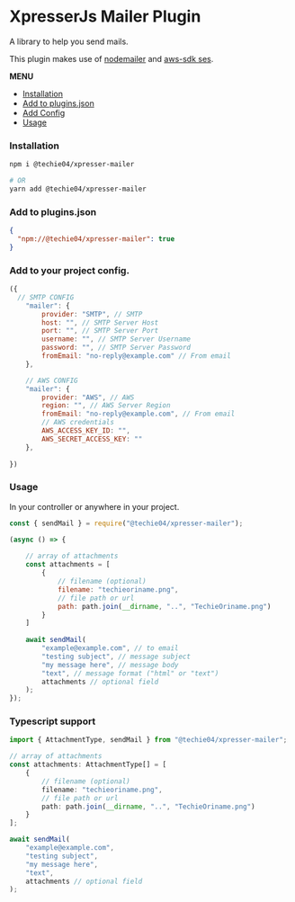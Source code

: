 # XpresserJs Mailer Plugin

A library to help you send mails.

This plugin makes use of [nodemailer](https://www.npmjs.com/package/nodemailer) and [aws-sdk ses](https://www.npmjs.com/package/@aws-sdk/client-ses).

**MENU**
- [Installation](#installation)
- [Add to plugins.json](#add-to-pluginsjson)
- [Add Config](#add-to-your-project-config)
- [Usage](#usage)

### Installation

```sh
npm i @techie04/xpresser-mailer

# OR
yarn add @techie04/xpresser-mailer

```


### Add to plugins.json

```json
{
  "npm://@techie04/xpresser-mailer": true
}
```

### Add to your project config.

```javascript
({
  // SMTP CONFIG
    "mailer": {
        provider: "SMTP", // SMTP
        host: "", // SMTP Server Host
        port: "", // SMTP Server Port
        username: "", // SMTP Server Username
        password: "", // SMTP Server Password
        fromEmail: "no-reply@example.com" // From email
    },

    // AWS CONFIG
    "mailer": {
        provider: "AWS", // AWS
        region: "", // AWS Server Region
        fromEmail: "no-reply@example.com", // From email
        // AWS credentials
        AWS_ACCESS_KEY_ID: "",
        AWS_SECRET_ACCESS_KEY: ""
    },
  
})
```


### Usage

In your controller or anywhere in your project.

```javascript
const { sendMail } = require("@techie04/xpresser-mailer");

(async () => {
    
    // array of attachments 
    const attachments = [
        {
            // filename (optional)
            filename: "techieoriname.png",
            // file path or url
            path: path.join(__dirname, "..", "TechieOriname.png")
        }
    ]
    
    await sendMail(
        "example@example.com", // to email
        "testing subject", // message subject
        "my message here", // message body
        "text", // message format ("html" or "text")
        attachments // optional field
    );
});

```

### Typescript support
```typescript
import { AttachmentType, sendMail } from "@techie04/xpresser-mailer";

// array of attachments 
const attachments: AttachmentType[] = [
    {
        // filename (optional)
        filename: "techieoriname.png",
        // file path or url
        path: path.join(__dirname, "..", "TechieOriname.png")
    }
];

await sendMail(
    "example@example.com",
    "testing subject",
    "my message here",
    "text",
    attachments // optional field
);
```

